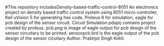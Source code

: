 #This repository includesDensity-based-traffic-control-8051
An electronics project on density based traffic control system using 8051 micro-controller, Keil uVision 5 for generating hex code, Proteus 8 for simulation, eagle for pcb design of the sensor circuit.
Circuit Simulation.pdsprj contains project created by proteus.
pcb.png is image of eagle output for pcb design of the sensor circuitary to be printed.
sensorpcb.brd is the eagle output of the pcb design of the sensor cicuitary
Author: Prabhjot Singh Kohli.
